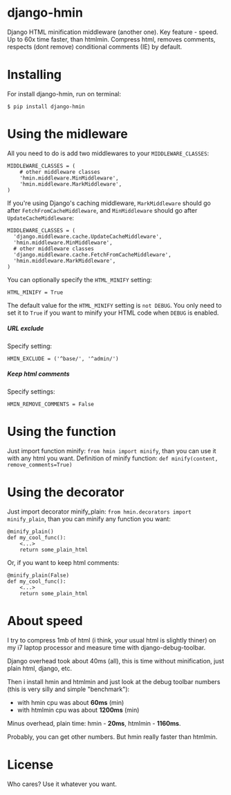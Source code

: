 django-hmin
===========

Django HTML minification middleware (another one).
Key feature - speed. Up to 60x time faster, than htmlmin.
Compress html, removes comments, respects (dont remove) conditional comments (IE) by default.


Installing
==========

For install django-hmin, run on terminal:

    $ pip install django-hmin


Using the midleware
===================

All you need to do is add two middlewares to your ``MIDDLEWARE_CLASSES``:

    MIDDLEWARE_CLASSES = (
        # other middleware classes
        'hmin.middleware.MinMiddleware',
        'hmin.middleware.MarkMiddleware',
    )

If you're using Django's caching middleware, ``MarkMiddleware``
should go after ``FetchFromCacheMiddleware``, and ``MinMiddleware``
should go after ``UpdateCacheMiddleware``:

    MIDDLEWARE_CLASSES = (
      'django.middleware.cache.UpdateCacheMiddleware',
      'hmin.middleware.MinMiddleware',
      # other middleware classes
      'django.middleware.cache.FetchFromCacheMiddleware',
      'hmin.middleware.MarkMiddleware',
    )

You can optionally specify the ``HTML_MINIFY`` setting:

    HTML_MINIFY = True

The default value for the ``HTML_MINIFY`` setting is ``not DEBUG``. You only
need to set it to ``True`` if you want to minify your HTML code when ``DEBUG``
is enabled.

##### URL exclude

Specify setting:

    HMIN_EXCLUDE = ('^base/', '^admin/')

##### Keep html comments

Specify settings:

    HMIN_REMOVE_COMMENTS = False


Using the function
===================

Just import function minify: `from hmin import minify`, than  you can use it with any html you want.
Definition of minify function: `def minify(content, remove_comments=True)`


Using the decorator
===================

Just import decorator minify_plain: `from hmin.decorators import minify_plain`, than you can minify any function you want:

    @minify_plain()
    def my_cool_func():
        <...>
        return some_plain_html

Or, if you want to keep html comments:

    @minify_plain(False)
    def my_cool_func():
        <...>
        return some_plain_html


About speed
==========
I try to compress 1mb of html (i think, your usual html is slightly thiner) on my i7 laptop processor and measure time with django-debug-toolbar.

Django overhead took about 40ms (all), this is time without  minification, just plain html, django, etc.

Then i install hmin and htmlmin and just look at the debug toolbar numbers (this is very silly and simple "benchmark"):
- with hmin cpu was about **60ms** (min)
- with htmlmin cpu was about **1200ms** (min)

Minus overhead, plain time: hmin - **20ms**, htmlmin - **1160ms**.

Probably, you can get other numbers. But hmin really faster than  htmlmin.


License
===================
Who cares? Use it whatever you want.
